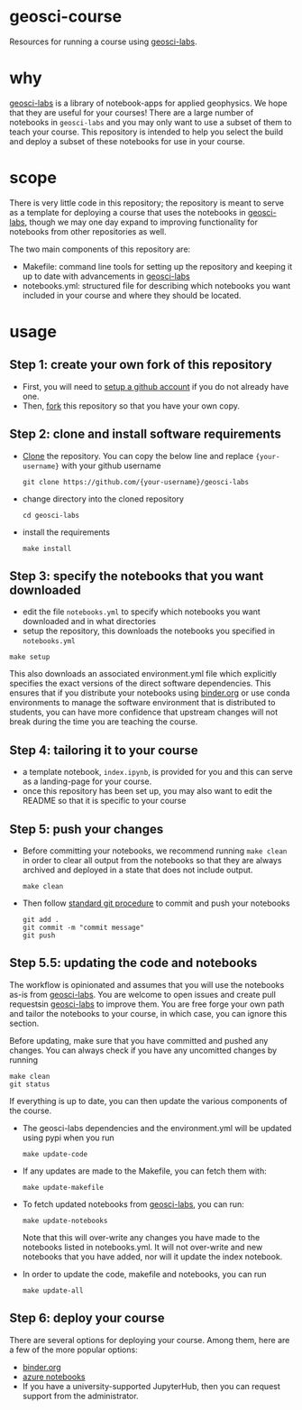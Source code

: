 # geosci-course
Resources for running a course using [geosci-labs](https://github.com/lheagy/geosci-labs). 

# why 
[geosci-labs](https://github.com/lheagy/geosci-labs) is a library of notebook-apps for applied geophysics. We hope that they are useful for your courses! 
There are a large number of notebooks in `geosci-labs` and you may only want to use a subset of them to teach your course. 
This repository is intended to help you select the build and deploy a subset of these notebooks for use in your course. 

# scope
There is very little code in this repository; the repository is meant to serve as a template for deploying a course that uses the notebooks in [geosci-labs](https://github.com/lheagy/geosci-labs), though we may one day expand to improving functionality for 
notebooks from other repositories as well. 

The two main components of this repository are: 
- Makefile: command line tools for setting up the repository and keeping it up to date with advancements in [geosci-labs](https://github.com/lheagy/geosci-labs)
- notebooks.yml: structured file for describing which notebooks you want included in your course and where they should be located.

# usage 

## Step 1: create your own fork of this repository 

- First, you will need to [setup a github account](https://github.com/join) if you do not already have one. 
- Then, [fork](https://help.github.com/articles/fork-a-repo/) this repository so that you have your own copy. 

## Step 2: clone and install software requirements

- [Clone](https://help.github.com/articles/cloning-a-repository/) the repository. You can copy the below line and replace `{your-username}` with your github username 
  ```
  git clone https://github.com/{your-username}/geosci-labs
  ```
- change directory into the cloned repository
  ```
  cd geosci-labs
  ```
- install the requirements 
  ```
  make install
  ```

## Step 3: specify the notebooks that you want downloaded

 - edit the file `notebooks.yml` to specify which notebooks you want downloaded and in what directories
 - setup the repository, this downloads the notebooks you specified in `notebooks.yml` 
  ```
  make setup
  ```
  This also downloads an associated environment.yml file which explicitly specifies the exact versions of 
  the direct software dependencies. This ensures that if you distribute your notebooks using [binder.org](https://mybinder.org)
  or use conda environments to manage the software environment that is distributed to students, you can have more confidence
  that upstream changes will not break during the time you are teaching the course. 

## Step 4: tailoring it to your course

- a template notebook, `index.ipynb`, is provided for you and this can serve as a landing-page for your course. 
- once this repository has been set up, you may also want to edit the README so that it is specific to your course

## Step 5: push your changes

- Before committing your notebooks, we recommend running `make clean` in order to clear all output from the notebooks so that they are always archived and deployed in a state that does not include output. 
   ```
   make clean 
   ```
- Then follow [standard git procedure](https://help.github.com/articles/adding-a-file-to-a-repository-using-the-command-line/) to commit and push your notebooks
   ```
   git add .
   git commit -m "commit message"
   git push
   ```

## Step 5.5: updating the code and notebooks

The workflow is opinionated and assumes that you will use the notebooks as-is from [geosci-labs](https://github.com/lheagy/geosci-labs). You are welcome to open issues and create pull requestsin [geosci-labs](https://github.com/lheagy/geosci-labs) to improve them. You are free forge your own path and tailor the notebooks to your course, in which case, you can ignore this section.  

Before updating, make sure that you have committed and pushed any changes. You can always check if you have any uncomitted changes by running
```
make clean
git status
```

If everything is up to date, you can then update the various components of the course.

- The geosci-labs dependencies and the environment.yml will be updated using pypi when you run
  ```
  make update-code
  ```

- If any updates are made to the Makefile, you can fetch them with:
  ```
  make update-makefile
  ```

- To fetch updated notebooks from [geosci-labs](https://github.com/lheagy/geosci-labs), you can run:
  ```
  make update-notebooks
  ```
  Note that this will over-write any changes you have made to the notebooks listed in notebooks.yml. It will not over-write 
  and new notebooks that you have added, nor will it update the index notebook. 

- In order to update the code, makefile and notebooks, you can run 
  ```
  make update-all
  ```

## Step 6: deploy your course
There are several options for deploying your course. Among them, here are a few of the more popular options: 
- [binder.org](https://mybinder.org/) 
- [azure notebooks](https://notebooks.azure.com/)
- If you have a university-supported JupyterHub, then you can request support from the administrator. 
